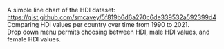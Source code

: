 A simple line chart of the HDI dataset: https://gist.github.com/smcavey/5f819b6d6a270c6de339532a592399d4 \
Comparing HDI values per country over time from 1990 to 2021.\
Drop down menu permits choosing between HDI, male HDI values, and female HDI values.